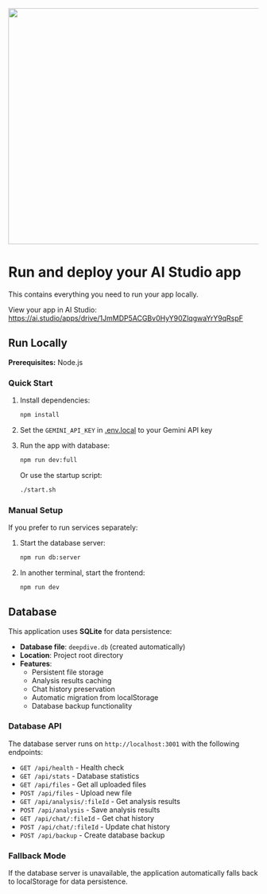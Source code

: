 <div align="center">
<img width="1200" height="475" alt="GHBanner" src="https://github.com/user-attachments/assets/0aa67016-6eaf-458a-adb2-6e31a0763ed6" />
</div>

# Run and deploy your AI Studio app

This contains everything you need to run your app locally.

View your app in AI Studio: https://ai.studio/apps/drive/1JmMDP5ACGBv0HyY90ZlqgwaYrY9qRspF

## Run Locally

**Prerequisites:**  Node.js

### Quick Start

1. Install dependencies:
   ```bash
   npm install
   ```

2. Set the `GEMINI_API_KEY` in [.env.local](.env.local) to your Gemini API key

3. Run the app with database:
   ```bash
   npm run dev:full
   ```
   Or use the startup script:
   ```bash
   ./start.sh
   ```

### Manual Setup

If you prefer to run services separately:

1. Start the database server:
   ```bash
   npm run db:server
   ```

2. In another terminal, start the frontend:
   ```bash
   npm run dev
   ```

## Database

This application uses **SQLite** for data persistence:

- **Database file**: `deepdive.db` (created automatically)
- **Location**: Project root directory
- **Features**:
  - Persistent file storage
  - Analysis results caching
  - Chat history preservation
  - Automatic migration from localStorage
  - Database backup functionality

### Database API

The database server runs on `http://localhost:3001` with the following endpoints:

- `GET /api/health` - Health check
- `GET /api/stats` - Database statistics
- `GET /api/files` - Get all uploaded files
- `POST /api/files` - Upload new file
- `GET /api/analysis/:fileId` - Get analysis results
- `POST /api/analysis` - Save analysis results
- `GET /api/chat/:fileId` - Get chat history
- `POST /api/chat/:fileId` - Update chat history
- `POST /api/backup` - Create database backup

### Fallback Mode

If the database server is unavailable, the application automatically falls back to localStorage for data persistence.
